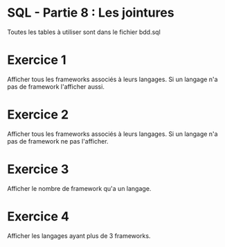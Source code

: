 # SQL - Partie 8 : Les jointures

Toutes les tables à utiliser sont dans le fichier bdd.sql

# Exercice 1
Afficher tous les frameworks associés à leurs langages. Si un langage n'a pas de framework l'afficher aussi.

# Exercice 2
Afficher tous les frameworks associés à leurs langages. Si un langage n'a pas de framework ne pas l'afficher.

# Exercice 3
Afficher le nombre de framework qu'a un langage.

# Exercice 4
Afficher les langages ayant plus de 3 frameworks.